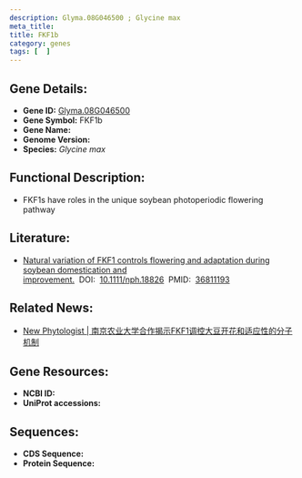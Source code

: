 ```yaml
---
description: Glyma.08G046500 ; Glycine max
meta_title:
title: FKF1b
category: genes
tags: [  ]
---
```


## Gene Details:
- **Gene ID:**	[Glyma.08G046500](https://www.maizegdb.org/gene_center/gene/Glyma.08G046500)
- **Gene Symbol:** FKF1b
- **Gene Name:** 
- **Genome Version:** []()
- **Species:** *Glycine max*

## Functional Description:
   - FKF1s have roles in the unique soybean photoperiodic flowering pathway

## Literature:
   - [Natural variation of FKF1 controls flowering and adaptation during soybean domestication and improvement.]( https://nph.onlinelibrary.wiley.com/doi/10.1111/nph.18826)&nbsp;&nbsp;DOI:&nbsp;&nbsp;[10.1111/nph.18826](https://nph.onlinelibrary.wiley.com/doi/10.1111/nph.18826)&nbsp;&nbsp;PMID:&nbsp;&nbsp;[36811193](https://pubmed.ncbi.nlm.nih.gov/36811193/)

## Related News:
   - [New Phytologist | 南京农业大学合作揭示FKF1调控大豆开花和适应性的分子机制](https://mp.weixin.qq.com/s/14fkJM9Ngvp56y_II2jb4A)

## Gene Resources:
- **NCBI ID:** [](https://www.ncbi.nlm.nih.gov/gene/?term=)
- **UniProt accessions:** [](https://www.uniprot.org/uniprotkb//entry)

## Sequences:
- **CDS Sequence:**
- **Protein Sequence:**
